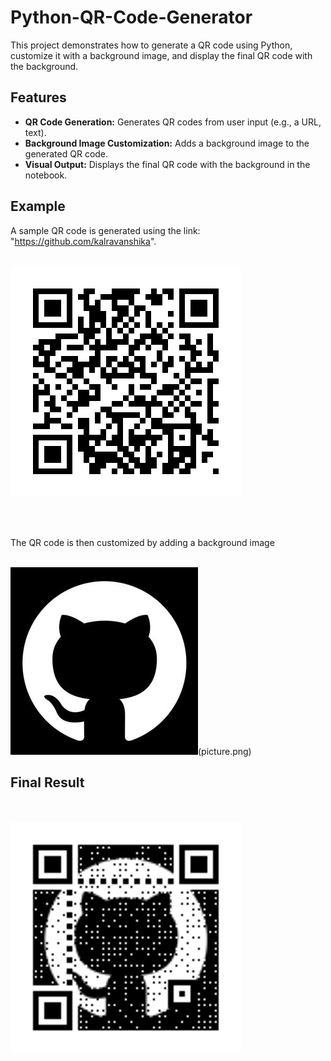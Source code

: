 # Python-QR-Code-Generator
This project demonstrates how to generate a QR code using Python, customize it with a background image, and display the final QR code with the background.

## Features
- __QR Code Generation:__ Generates QR codes from user input (e.g., a URL, text).
- __Background Image Customization:__ Adds a background image to the generated QR code.
- __Visual Output:__ Displays the final QR code with the background in the notebook.

## Example
A sample QR code is generated using the link: "https://github.com/kalravanshika". <br><br>

![QR Code](GithubQR.png)

<br><br>

The QR code is then customized by adding a background image <br><br>

![Background image](picture.png)(picture.png)

## Final Result
<br><br>
![Customized QR Code](qr_with_background.png)
